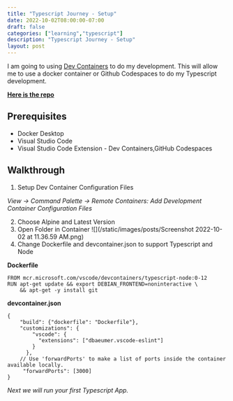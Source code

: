 ```yaml
---
title: "Typescript Journey - Setup"
date: 2022-10-02T08:00:00-07:00
draft: false
categories: ["learning","typescript"]
description: "Typescript Journey - Setup"
layout: post
---
```

I am going to using [Dev Containers](https://code.visualstudio.com/docs/remote/containers) to do my development.  This will allow me to use a docker container or Github Codespaces to do my Typescript development.

[**Here is the repo**](https://github.com/two4suited/TypescriptJourney/tree/setup)

## Prerequisites
- Docker Desktop
- Visual Studio Code
- Visual Studio Code Extension -  Dev Containers,GitHub Codespaces

## Walkthrough 

1. Setup Dev Container Configuration Files

_View -> Command Palette -> Remote Containers: Add Development Container Configuration Files_

2. Choose Alpine and Latest Version
3. Open Folder in Container
![](/static/images/posts/Screenshot 2022-10-02 at 11.36.59 AM.png)
4. Change Dockerfile and devcontainer.json to support Typescript and Node

**Dockerfile**

```
FROM mcr.microsoft.com/vscode/devcontainers/typescript-node:0-12
RUN apt-get update && export DEBIAN_FRONTEND=noninteractive \
    && apt-get -y install git
```
**devcontainer.json**
```
{
	"build": {"dockerfile": "Dockerfile"},
	"customizations": {
		"vscode": {
		  "extensions": ["dbaeumer.vscode-eslint"]
		}
	  },	
	// Use 'forwardPorts' to make a list of ports inside the container available locally.
	 "forwardPorts": [3000]	
}

```

_Next we will run your first Typescript App._

